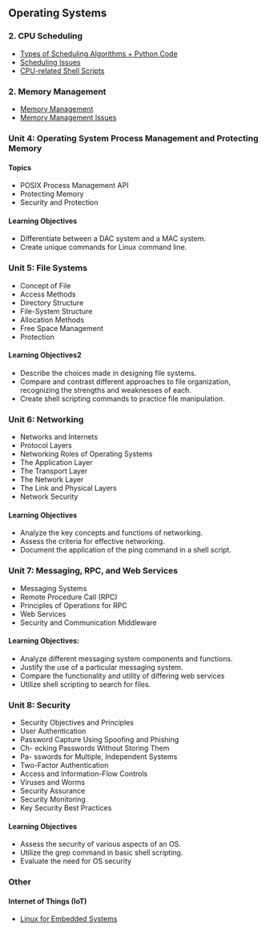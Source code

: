## Operating Systems

### 2. CPU Scheduling

- [Types of Scheduling Algorithms + Python Code](https://github.com/jonfernq/Learning/blob/main/OperatingSystems/2CPUScheduling/README.md) 
- [Scheduling Issues](https://github.com/jonfernq/Learning/blob/main/OperatingSystems/2CPUScheduling/SchedulingIssues.md) 
- [CPU-related Shell Scripts](https://github.com/jonfernq/Learning/blob/main/OperatingSystems/2CPUScheduling/ShellScriptsCPU/README.md) 

### 2. Memory Management 

- [Memory Management](https://github.com/jonfernq/Learning/blob/main/OperatingSystems/MemoryManagement/README.md) 
- [Memory Management Issues](https://github.com/jonfernq/Learning/blob/main/OperatingSystems/MemoryManagement/ReflectionsOnMemoryManagement.md) 

### Unit 4: Operating System Process Management and Protecting Memory

#### Topics

- POSIX Process Management API
- Protecting Memory
- Security and Protection

#### Learning Objectives

- Differentiate between a DAC system and a MAC system.
- Create unique commands for Linux command line.

### Unit 5: File Systems

- Concept of File
- Access Methods
- Directory Structure
- File-System Structure
- Allocation Methods
- Free Space Management
- Protection

#### Learning Objectives2

- Describe the choices made in designing file systems.
- Compare and contrast different approaches to file organization, recognizing the strengths and weaknesses of each.
- Create shell scripting commands to practice file manipulation.

### Unit 6: Networking

- Networks and Internets
- Protocol Layers
- Networking Roles of Operating Systems
- The Application Layer
- The Transport Layer
- The Network Layer
- The Link and Physical Layers
- Network Security

#### Learning Objectives

- Analyze the key concepts and functions of networking.
- Assess the criteria for effective networking.
- Document the application of the ping command in a shell script.

### Unit 7: Messaging, RPC, and Web Services

- Messaging Systems
- Remote Procedure Call (RPC)
- Principles of Operations for RPC
- Web Services
- Security and Communication Middleware

#### Learning Objectives:

- Analyze different messaging system components and functions.
- Justify the use of a particular messaging system.
- Compare the functionality and utility of differing web services
- Utilize shell scripting to search for files.

### Unit 8: Security

- Security Objectives and Principles
- User Authentication
- Password Capture Using Spoofing and Phishing
- Ch- ecking Passwords Without Storing Them
- Pa- sswords for Multiple, Independent Systems
- Two-Factor Authentication
- Access and Information-Flow Controls
- Viruses and Worms
- Security Assurance
- Security Monitoring
- Key Security Best Practices

#### Learning Objectives

- Assess the security of various aspects of an OS.
- Utilize the grep command in basic shell scripting.
- Evaluate the need for OS security

### Other 

#### Internet of Things (IoT)  

- [Linux for Embedded Systems](https://github.com/jonfernq/Learning/blob/main/OperatingSystems/EmbeddedSystems.md) 
